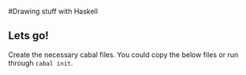 #Drawing stuff with Haskell

## Lets go!
Create the necessary cabal files. You could copy the below files or run through `cabal init`.